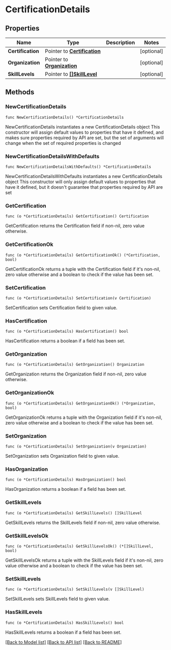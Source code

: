 # CertificationDetails

## Properties

Name | Type | Description | Notes
------------ | ------------- | ------------- | -------------
**Certification** | Pointer to [**Certification**](Certification.md) |  | [optional] 
**Organization** | Pointer to [**Organization**](Organization.md) |  | [optional] 
**SkillLevels** | Pointer to [**[]SkillLevel**](SkillLevel.md) |  | [optional] 

## Methods

### NewCertificationDetails

`func NewCertificationDetails() *CertificationDetails`

NewCertificationDetails instantiates a new CertificationDetails object
This constructor will assign default values to properties that have it defined,
and makes sure properties required by API are set, but the set of arguments
will change when the set of required properties is changed

### NewCertificationDetailsWithDefaults

`func NewCertificationDetailsWithDefaults() *CertificationDetails`

NewCertificationDetailsWithDefaults instantiates a new CertificationDetails object
This constructor will only assign default values to properties that have it defined,
but it doesn't guarantee that properties required by API are set

### GetCertification

`func (o *CertificationDetails) GetCertification() Certification`

GetCertification returns the Certification field if non-nil, zero value otherwise.

### GetCertificationOk

`func (o *CertificationDetails) GetCertificationOk() (*Certification, bool)`

GetCertificationOk returns a tuple with the Certification field if it's non-nil, zero value otherwise
and a boolean to check if the value has been set.

### SetCertification

`func (o *CertificationDetails) SetCertification(v Certification)`

SetCertification sets Certification field to given value.

### HasCertification

`func (o *CertificationDetails) HasCertification() bool`

HasCertification returns a boolean if a field has been set.

### GetOrganization

`func (o *CertificationDetails) GetOrganization() Organization`

GetOrganization returns the Organization field if non-nil, zero value otherwise.

### GetOrganizationOk

`func (o *CertificationDetails) GetOrganizationOk() (*Organization, bool)`

GetOrganizationOk returns a tuple with the Organization field if it's non-nil, zero value otherwise
and a boolean to check if the value has been set.

### SetOrganization

`func (o *CertificationDetails) SetOrganization(v Organization)`

SetOrganization sets Organization field to given value.

### HasOrganization

`func (o *CertificationDetails) HasOrganization() bool`

HasOrganization returns a boolean if a field has been set.

### GetSkillLevels

`func (o *CertificationDetails) GetSkillLevels() []SkillLevel`

GetSkillLevels returns the SkillLevels field if non-nil, zero value otherwise.

### GetSkillLevelsOk

`func (o *CertificationDetails) GetSkillLevelsOk() (*[]SkillLevel, bool)`

GetSkillLevelsOk returns a tuple with the SkillLevels field if it's non-nil, zero value otherwise
and a boolean to check if the value has been set.

### SetSkillLevels

`func (o *CertificationDetails) SetSkillLevels(v []SkillLevel)`

SetSkillLevels sets SkillLevels field to given value.

### HasSkillLevels

`func (o *CertificationDetails) HasSkillLevels() bool`

HasSkillLevels returns a boolean if a field has been set.


[[Back to Model list]](../README.md#documentation-for-models) [[Back to API list]](../README.md#documentation-for-api-endpoints) [[Back to README]](../README.md)


